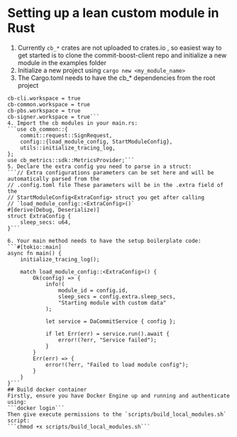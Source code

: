 # Setting up a lean custom module in Rust
1. Currently `cb_*` crates are not uploaded to crates.io , so easiest way to get started is to clone the commit-boost-client repo and initialize a new module in the examples folder
2. Initialize a new project using `cargo new <my_module_name>`
3. The Cargo.toml needs to have the cb_* dependencies from the root project
```[dependencies]
cb-cli.workspace = true
cb-common.workspace = true
cb-pbs.workspace = true
cb-signer.workspace = true```
4. Import the cb modules in your main.rs:
```use cb_common::{
    commit::request::SignRequest,
    config::{load_module_config, StartModuleConfig},
    utils::initialize_tracing_log,
};
use cb_metrics::sdk::MetricsProvider;```
5. Declare the extra config you need to parse in a struct:
```// Extra configurations parameters can be set here and will be automatically parsed from the
// .config.toml file These parameters will be in the .extra field of the
// StartModuleConfig<ExtraConfig> struct you get after calling
// `load_module_config::<ExtraConfig>()`
#[derive(Debug, Deserialize)]
struct ExtraConfig {
    sleep_secs: u64,
}```

6. Your main method needs to have the setup boilerplate code:
```#[tokio::main]
async fn main() {
    initialize_tracing_log();

    match load_module_config::<ExtraConfig>() {
        Ok(config) => {
            info!(
                module_id = config.id,
                sleep_secs = config.extra.sleep_secs,
                "Starting module with custom data"
            );

            let service = DaCommitService { config };

            if let Err(err) = service.run().await {
                error!(?err, "Service failed");
            }
        }
        Err(err) => {
            error!(?err, "Failed to load module config");
        }
    }
}```
## Build docker container
Firstly, ensure you have Docker Engine up and running and authenticate using:
```docker login```
Then give execute permissions to the `scripts/build_local_modules.sh` script:
```chmod +x scripts/build_local_modules.sh```